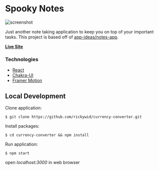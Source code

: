 # Spooky Notes
![screenshot](https://i.imgur.com/JavTY8G.png)

Just another note taking application to keep you on top of your important tasks. This project is based off of [app-ideas/notes-app](https://github.com/florinpop17/app-ideas/blob/master/Projects/1-Beginner/Notes-App.md).

**[Live Site](https://rickywid.github.io/notes-app/)**

### Technologies
- [React](https://reactjs.org/)
- [Chakra-UI](https://chakra-ui.com/)
- [Framer Motion](https://www.framer.com/)

## Local Development

Clone application:

`$ git clone https://github.com/rickywid/currency-converter.git`

Install packages:

`$ cd currency-converter && npm install`

Run application:

`$ npm start`

open *localhost:3000* in web browser

